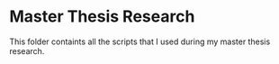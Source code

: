 # Master Thesis Research
This folder containts all the scripts that I used during my master thesis
research.